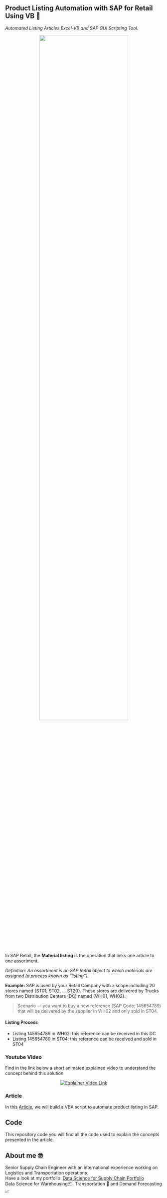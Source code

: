 ## Product Listing Automation with SAP for Retail Using VB 🏪
*Automated Listing Articles Excel-VB and SAP GUI Scripting Tool.*

<p align="center">
  <img align="center" src="https://miro.medium.com/max/875/1*dWGaJwzyTD4La3nApuUn3A.png" style="width: 75%; height: 75%"/>
</p>

In SAP Retail, the **Material listing** is the operation that links one article to one assortment.

*Definition: An assortment is an SAP Retail object to which materials are assigned (a process known as “listing”).*

**Example:** SAP is used by your Retail Company with a scope including 20 stores named {ST01, ST02, … ST20}. These stores are delivered by Trucks from two Distribution Centers (DC) named {WH01, WH02}.

> Scenario — you want to buy a new reference (SAP Code: 145654789) that will be delivered by the supplier in WH02 and only sold in ST04.

#### Listing Process
- Listing 145654789 in WH02: this reference can be received in this DC
- Listing 145654789 in ST04: this reference can be received and sold in ST04

### Youtube Video
Find in the link below a short animated explained video to understand the concept behind this solution
<div align="center">
  <a href="https://www.youtube.com/watch?v=yodNWnf7PQ0"><img src="https://i.ytimg.com/an_webp/yodNWnf7PQ0/mqdefault_6s.webp?du=3000&sqp=CPqChZEG&rs=AOn4CLChZfaefL3l0qWnbxr4bAm42jaMzQ" alt="Explainer Video Link"></a>
</div>

### Article
In this [Article](https://www.samirsaci.com/sap-automation-of-product-listing-for-retail/), we will build a VBA script to
automate product listing in SAP.

## Code
This repository code you will find all the code used to explain the concepts presented in the article.

## About me 🤓
Senior Supply Chain Engineer with an international experience working on Logistics and Transportation operations. \
Have a look at my portfolio: [Data Science for Supply Chain Portfolio](https://samirsaci.com) \
Data Science for Warehousing📦, Transportation 🚚 and Demand Forecasting 📈 


